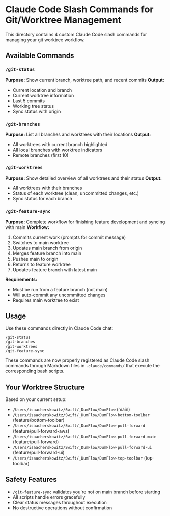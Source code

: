 # Claude Code Slash Commands for Git/Worktree Management

This directory contains 4 custom Claude Code slash commands for managing your git worktree workflow.

## Available Commands

### `/git-status`
**Purpose:** Show current branch, worktree path, and recent commits
**Output:**
- Current location and branch
- Current worktree information
- Last 5 commits
- Working tree status
- Sync status with origin

### `/git-branches`
**Purpose:** List all branches and worktrees with their locations
**Output:**
- All worktrees with current branch highlighted
- All local branches with worktree indicators
- Remote branches (first 10)

### `/git-worktrees`
**Purpose:** Show detailed overview of all worktrees and their status
**Output:**
- All worktrees with their branches
- Status of each worktree (clean, uncommitted changes, etc.)
- Sync status for each branch

### `/git-feature-sync`
**Purpose:** Complete workflow for finishing feature development and syncing with main
**Workflow:**
1. Commits current work (prompts for commit message)
2. Switches to main worktree
3. Updates main branch from origin
4. Merges feature branch into main
5. Pushes main to origin
6. Returns to feature worktree
7. Updates feature branch with latest main

**Requirements:**
- Must be run from a feature branch (not main)
- Will auto-commit any uncommitted changes
- Requires main worktree to exist

## Usage

Use these commands directly in Claude Code chat:

```
/git-status
/git-branches
/git-worktrees
/git-feature-sync
```

These commands are now properly registered as Claude Code slash commands through Markdown files in `.claude/commands/` that execute the corresponding bash scripts.

## Your Worktree Structure

Based on your current setup:
- `/Users/isaacherskowitz/Swift/_DumFlow/DumFlow` (main)
- `/Users/isaacherskowitz/Swift/_DumFlow/DumFlow-bottom-toolbar` (feature/bottom-toolbar)
- `/Users/isaacherskowitz/Swift/_DumFlow/DumFlow-pull-forward` (feature/pull-forward-aws)
- `/Users/isaacherskowitz/Swift/_DumFlow/DumFlow-pull-forward-main` (feature/pull-forward)
- `/Users/isaacherskowitz/Swift/_DumFlow/DumFlow-pull-forward-ui` (feature/pull-forward-ui)
- `/Users/isaacherskowitz/Swift/_DumFlow/DumFlow-top-toolbar` (top-toolbar)

## Safety Features

- `/git-feature-sync` validates you're not on main branch before starting
- All scripts handle errors gracefully
- Clear status messages throughout execution
- No destructive operations without confirmation